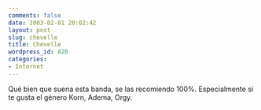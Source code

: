 ```yaml
---
comments: false
date: 2003-02-01 20:02:42
layout: post
slug: chevelle
title: Chevelle
wordpress_id: 820
categories:
- Internet
---
```


Qué bien que suena esta banda, se las recomiendo 100%. Especialmente si te gusta el género Korn, Adema, Orgy.




 
